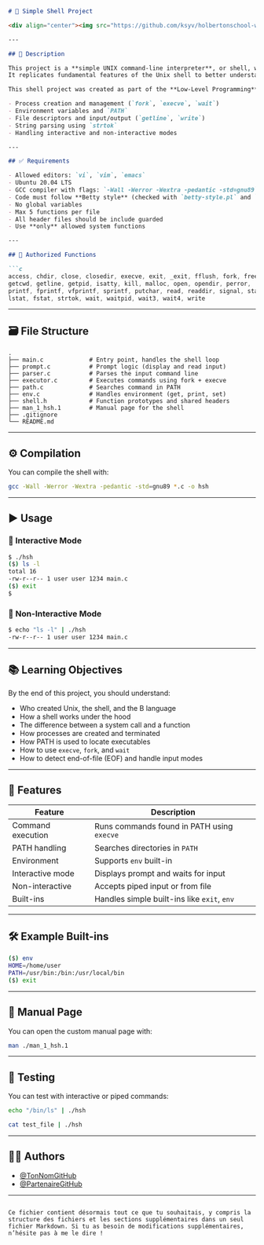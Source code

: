 ```markdown
# 🐚 Simple Shell Project

<div align="center"><img src="https://github.com/ksyv/holbertonschool-web_front_end/blob/main/baniere_holberton.png"></div>

---

## 📌 Description

This project is a **simple UNIX command-line interpreter**, or shell, written in C.  
It replicates fundamental features of the Unix shell to better understand how a shell works behind the scenes.

This shell project was created as part of the **Low-Level Programming** curriculum at Holberton School, with a focus on:

- Process creation and management (`fork`, `execve`, `wait`)
- Environment variables and `PATH`
- File descriptors and input/output (`getline`, `write`)
- String parsing using `strtok`
- Handling interactive and non-interactive modes

---

## ✅ Requirements

- Allowed editors: `vi`, `vim`, `emacs`
- Ubuntu 20.04 LTS
- GCC compiler with flags: `-Wall -Werror -Wextra -pedantic -std=gnu89`
- Code must follow **Betty style** (checked with `betty-style.pl` and `betty-doc.pl`)
- No global variables
- Max 5 functions per file
- All header files should be include guarded
- Use **only** allowed system functions

---

## 🔧 Authorized Functions

```c
access, chdir, close, closedir, execve, exit, _exit, fflush, fork, free,
getcwd, getline, getpid, isatty, kill, malloc, open, opendir, perror,
printf, fprintf, vfprintf, sprintf, putchar, read, readdir, signal, stat,
lstat, fstat, strtok, wait, waitpid, wait3, wait4, write
```

---

## 🗃️ File Structure

```
.
├── main.c             # Entry point, handles the shell loop
├── prompt.c           # Prompt logic (display and read input)
├── parser.c           # Parses the input command line
├── executor.c         # Executes commands using fork + execve
├── path.c             # Searches command in PATH
├── env.c              # Handles environment (get, print, set)
├── shell.h            # Function prototypes and shared headers
├── man_1_hsh.1        # Manual page for the shell
├── .gitignore
└── README.md
```

---

## ⚙️ Compilation

You can compile the shell with:

```bash
gcc -Wall -Werror -Wextra -pedantic -std=gnu89 *.c -o hsh
```

---

## ▶️ Usage

### 🔹 Interactive Mode

```bash
$ ./hsh
($) ls -l
total 16
-rw-r--r-- 1 user user 1234 main.c
($) exit
$
```

### 🔹 Non-Interactive Mode

```bash
$ echo "ls -l" | ./hsh
-rw-r--r-- 1 user user 1234 main.c
```

---

## 📚 Learning Objectives

By the end of this project, you should understand:

- Who created Unix, the shell, and the B language
- How a shell works under the hood
- The difference between a system call and a function
- How processes are created and terminated
- How PATH is used to locate executables
- How to use `execve`, `fork`, and `wait`
- How to detect end-of-file (EOF) and handle input modes

---

## 🧠 Features

| Feature           | Description                               |
|------------------|-------------------------------------------|
| Command execution| Runs commands found in PATH using `execve`|
| PATH handling     | Searches directories in `PATH`            |
| Environment       | Supports `env` built-in                   |
| Interactive mode  | Displays prompt and waits for input       |
| Non-interactive   | Accepts piped input or from file          |
| Built-ins         | Handles simple built-ins like `exit`, `env`|

---

## 🛠️ Example Built-ins

```bash
($) env
HOME=/home/user
PATH=/usr/bin:/bin:/usr/local/bin
($) exit
```

---

## 📖 Manual Page

You can open the custom manual page with:

```bash
man ./man_1_hsh.1
```

---

## 🧪 Testing

You can test with interactive or piped commands:

```bash
echo "/bin/ls" | ./hsh
```

```bash
cat test_file | ./hsh
```

---

## 👨‍💻 Authors

- [@TonNomGitHub](https://github.com/TonNomGitHub)
- [@PartenaireGitHub](https://github.com/PartenaireGitHub)

---
```

Ce fichier contient désormais tout ce que tu souhaitais, y compris la structure des fichiers et les sections supplémentaires dans un seul fichier Markdown. Si tu as besoin de modifications supplémentaires, n’hésite pas à me le dire !
